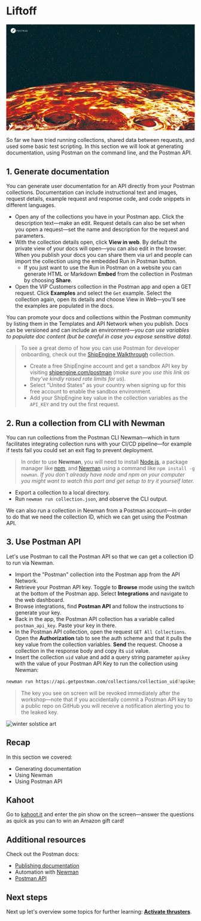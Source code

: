 # Liftoff

![Liftoff](./Liftoff.jpg)

So far we have tried running collections, shared data between requests, and used some basic test scripting. In this section we will look at generating documentation, using Postman on the command line, and the Postman API.

## 1. Generate documentation

You can generate user documentation for an API directly from your Postman collections. Documentation can include instructional text and images, request details, example request and response code, and code snippets in different languages.

* Open any of the collections you have in your Postman app. Click the description text—make an edit. Request details can also be set when you open a request—set the name and description for the request and parameters.
* With the collection details open, click __View in web__. By default the private view of your docs will open—you can also edit in the browser. When you publish your docs you can share them via url and people can import the collection using the embedded Run in Postman button.
  * If you just want to use the Run in Postman on a website you can generate HTML or Markdown __Embed__ from the collection in Postman by choosing __Share__.
* Open the VIP Customers collection in the Postman app and open a GET request. Click __Examples__ and select the `Get` example. Select the collection again, open its details and choose View in Web—you'll see the examples are populated in the docs.

You can promote your docs and collections within the Postman community by listing them in the Templates and API Network when you publish. Docs can be versioned and can include an environment—_you can use variables to populate doc content (but be careful in case you expose sensitive data)_.

> To see a great demo of how you can use Postman for developer onboarding, check out the [ShipEngine Walkthrough](https://documenter.getpostman.com/view/305204/SW7XbA6V?version=latest) collection.
> * Create a free ShipEngine account and get a sandbox API key by visiting [shipengine.com/postman](https://shipengine.com/postman) (_make sure you use this link as they've kindly raised rate limits for us_).
> * Select “United States” as your country when signing up for this free account to enable the sandbox environment.
> * Add your ShipEngine key value in the collection variables as the `API_KEY` and try out the first request.

## 2. Run a collection from CLI with Newman

You can run collections from the Postman CLI Newman—which in turn facilitates integrating collection runs with your CI/CD pipeline—for example if tests fail you could set an exit flag to prevent deployment.

> In order to use **Newman**, you will need to install [Node.js](https://nodejs.org/en/download/), a package manager like [npm](https://www.npmjs.com/), and [Newman](https://github.com/postmanlabs/newman) using a command like `npm install -g newman`. _If you don't already have node and npm on your computer you might want to watch this part and get setup to try it yourself later._

* Export a collection to a local directory.
* Run `newman run collection.json`, and observe the CLI output.

We can also run a collection in Newman from a Postman account—in order to do that we need the collection ID, which we can get using the Postman API.

## 3. Use Postman API

Let's use Postman to call the Postman API so that we can get a collection ID to run via Newman.

* Import the "Postman" collection into the Postman app from the API Network.
* Retrieve your Postman API key. Toggle to __Browse__ mode using the switch at the bottom of the Postman app. Select __Integrations__ and navigate to the web dashboard.
* Browse integrations, find __Postman API__ and follow the instructions to generate your key.
* Back in the app, the Postman API collection has a variable called `postman_api_key`. Paste your key in there.
* In the Postman API collection, open the request `GET All Collections`. Open the __Authorization__ tab to see the auth scheme and that it pulls the key value from the collection variables. __Send__ the request. Choose a collection in the response body and copy its `uid` value.
* Insert the collection `uid` value and add a query string parameter `apikey` with the value of your Postman API Key to run the collection using Newman:

```bash
newman run https://api.getpostman.com/collections/collection_uid?apikey=postman_api_key
```

> The key you see on screen will be revoked immediately after the workshop—note that if you accidentally commit a Postman API key to a public repo on GitHub you will receive a notification alerting you to the leaked key.

![[winter solstice art](https://apod.nasa.gov/apod/image/1712/WinterSolsticeMW_Seip.jpg)](https://apod.nasa.gov/apod/image/1712/WinterSolsticeMW_Seip.jpg)

## Recap

In this section we covered:

* Generating documentation
* Using Newman
* Using Postman API

## Kahoot

Go to [kahoot.it](https://kahoot.it/) and enter the pin show on the screen—answer the questions as quick as you can to win an Amazon gift card!

## Additional resources

Check out the Postman docs:

* [Publishing documentation](https://learning.postman.com/docs/postman/api-documentation/documenting-your-api/)
* Automation with [Newman](https://learning.postman.com/docs/postman/collection-runs/command-line-integration-with-newman/)
* [Postman API](https://learning.postman.com/docs/postman/postman-api/intro-api/)

## Next steps

Next up let's overview some topics for further learning: __[Activate thrusters](./part4-ActivateThrusters.md)__.
